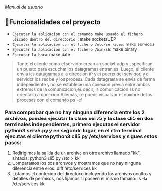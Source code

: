 <em> Manual de usuario </em>

## :hammer:Funcionalidades del proyecto

- `Ejecutar la aplicacion con el comando make usando el fichero ubicado dentro del directorio `: make socketsUDP 
- `Ejecutar la aplicacion con el fichero /etc/services`: make services 
- `Ejecutar la aplicacion con el fichero /bin/sh`: make binary 
- `Ejecutar la hora`: make date


<blockquote><p> Tanto el cliente como el servidor crean un socket udp y especifican un puerto para escuchar los datagramas entrantes. Luego, el cliente envia los datagramas a la direccion IP y el puerto del servidor, y el servidor los recibe y los procesa. Cada datagrama se envia de forma independiente y no se establece una conexion previa entre ambos extremos de la comunicacion,es decir, la comunicacion es no orientada a conexion.Además, se puede visualizar el nombre de los procesos con el comando ps -ef   </blockquote></p>

<h3>Para comprobar que no hay ninguna diferencia entre los 2 archivos, puedes ejecutar la clase serv5 y la clase cli5 en dos terminales independientes, primero ejecutas el servidor <strong> python3 serv5.py </strong> y en segundo lugar, en el otro terminal ejecutas el cliente <strong> python3 cli5.py /etc/services </strong> y sigues estos pasos: </h3>

<ol>
	<li> Redirigimos la salida de un archivo en otro archivo llamado "kk", sintaxis: python3 cli5.py /etc > kk </li>
	<li> Comparamos los dos archivos y mostramos que no hay ninguna diferencia entre ellos: diff /etc/services kk </li>
	<li> Listamos el contenido del directorio incluyendo los archivos ocultos y detalles de permisos, nos fijamos si poseen el mismo tamaño: ls -la /etc/services kk </li>
</ol>





